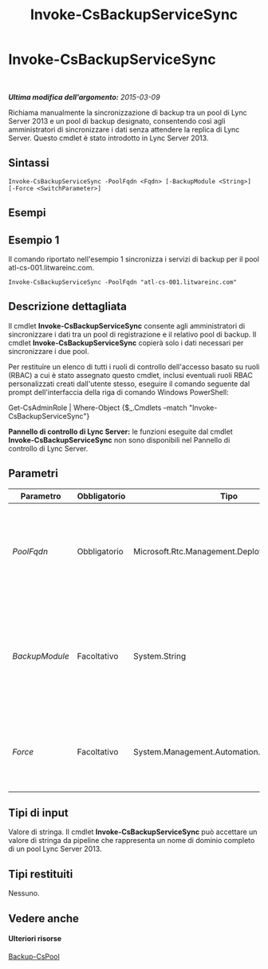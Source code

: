 ﻿---
title: Invoke-CsBackupServiceSync
TOCTitle: Invoke-CsBackupServiceSync
ms:assetid: f3de25c2-a1ef-4781-8b33-74f5dc1e6f8d
ms:mtpsurl: https://technet.microsoft.com/it-it/library/JJ205374(v=OCS.15)
ms:contentKeyID: 49302467
ms.date: 08/24/2015
mtps_version: v=OCS.15
ms.translationtype: HT
---

# Invoke-CsBackupServiceSync

 

_**Ultima modifica dell'argomento:** 2015-03-09_

Richiama manualmente la sincronizzazione di backup tra un pool di Lync Server 2013 e un pool di backup designato, consentendo così agli amministratori di sincronizzare i dati senza attendere la replica di Lync Server. Questo cmdlet è stato introdotto in Lync Server 2013.

## Sintassi

    Invoke-CsBackupServiceSync -PoolFqdn <Fqdn> [-BackupModule <String>] [-Force <SwitchParameter>]

## Esempi

## Esempio 1

Il comando riportato nell'esempio 1 sincronizza i servizi di backup per il pool atl-cs-001.litwareinc.com.

    Invoke-CsBackupServiceSync -PoolFqdn "atl-cs-001.litwareinc.com"

## Descrizione dettagliata

Il cmdlet **Invoke-CsBackupServiceSync** consente agli amministratori di sincronizzare i dati tra un pool di registrazione e il relativo pool di backup. Il cmdlet **Invoke-CsBackupServiceSync** copierà solo i dati necessari per sincronizzare i due pool.

Per restituire un elenco di tutti i ruoli di controllo dell'accesso basato su ruoli (RBAC) a cui è stato assegnato questo cmdlet, inclusi eventuali ruoli RBAC personalizzati creati dall'utente stesso, eseguire il comando seguente dal prompt dell'interfaccia della riga di comando Windows PowerShell:

Get-CsAdminRole | Where-Object {$\_.Cmdlets –match "Invoke-CsBackupServiceSync"}

**Pannello di controllo di Lync Server:** le funzioni eseguite dal cmdlet **Invoke-CsBackupServiceSync** non sono disponibili nel Pannello di controllo di Lync Server.

## Parametri


<table>
<colgroup>
<col style="width: 25%" />
<col style="width: 25%" />
<col style="width: 25%" />
<col style="width: 25%" />
</colgroup>
<thead>
<tr class="header">
<th>Parametro</th>
<th>Obbligatorio</th>
<th>Tipo</th>
<th>Descrizione</th>
</tr>
</thead>
<tbody>
<tr class="odd">
<td><p><em>PoolFqdn</em></p></td>
<td><p>Obbligatorio</p></td>
<td><p>Microsoft.Rtc.Management.Deploy.Fqdn</p></td>
<td><p>Nome di dominio completo del pool in cui viene richiamata la sincronizzazione del servizio di backup. Ad esempio:</p>
<p>-PoolFqdn &quot;atl-cs-001.litwareinc.com&quot;</p></td>
</tr>
<tr class="even">
<td><p><em>BackupModule</em></p></td>
<td><p>Facoltativo</p></td>
<td><p>System.String</p></td>
<td><p>Indica il tipo di dati da sincronizzare. I valori validi sono:</p>
<p>* UserServices.PresenceFocus</p>
<p>* ConfServices.DataConf</p>
<p>* CentralMgmt.CMSMaster</p></td>
</tr>
<tr class="odd">
<td><p><em>Force</em></p></td>
<td><p>Facoltativo</p></td>
<td><p>System.Management.Automation.SwitchParameter</p></td>
<td><p>Impedisce la visualizzazione di eventuali messaggi di errore non irreversibili che potrebbero verificarsi durante l'esecuzione del comando.</p></td>
</tr>
</tbody>
</table>


## Tipi di input

Valore di stringa. Il cmdlet **Invoke-CsBackupServiceSync** può accettare un valore di stringa da pipeline che rappresenta un nome di dominio completo di un pool Lync Server 2013.

## Tipi restituiti

Nessuno.

## Vedere anche

#### Ulteriori risorse

[Backup-CsPool](backup-cspool.md)

